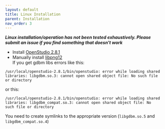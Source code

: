```yaml
---
layout: default
title: Linux Installation
parent: Installation
nav_order: 3
---
```


**_Linux installation/operation has not been tested exhaustively. Please submit an issue if you find something that doesn't work_**

- Install [OpenStudio 2.8.1](https://github.com/NREL/OpenStudio/releases/tag/v2.8.1)  
- Manually install [libpng12](https://www.linuxuprising.com/2018/05/fix-libpng12-0-missing-in-ubuntu-1804.html)  
If you get gdbm libs errors like this:

```terminal
/usr/local/openstudio-2.8.1/bin/openstudio: error while loading shared libraries: libgdbm.so.3: cannot open shared object file: No such file or directory
```

or this:

```terminal
/usr/local/openstudio-2.8.1/bin/openstudio: error while loading shared libraries: libgdbm_compat.so.3: cannot open shared object file: No such file or directory
```

You need to create symlinks to the appropriate version (`libgdbm.so.5` and `libgdbm_compat.so.4`)
